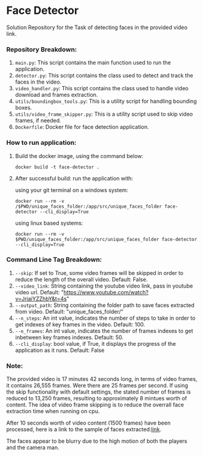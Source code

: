 # Face Detector

Solution Repository for the Task of detecting faces in the provided video link.

### Repository Breakdown:

 1. ```main.py```: This script contains the main function used to run the application.
 2. ```detector.py```: This script contains the class used to detect and track the faces in the video.
 3. ```video_handler.py```: This script contains the class used to handle video download and frames extraction.
 4. ```utils/boundingbox_tools.py```: This is a utility script for handling bounding boxes.
 5. ```utils/video_frame_skipper.py```: This is a utility script used to skip video frames, if needed.
 6. ```Dockerfile```: Docker file for face detection application.

### How to run application:

1. Build the docker image, using the command below:

    ```docker build -t face-detector .```
    
2. After successful build: run the application with:

   using your git terminal on a windows system:

   ```docker run --rm -v /$PWD/unique_faces_folder:/app/src/unique_faces_folder face-detector --cli_display=True```

   using linux based systems:

   ```docker run --rm -v $PWD/unique_faces_folder:/app/src/unique_faces_folder face-detector --cli_display=True```
   
 ### Command Line Tag Breakdown:

1. ```--skip```: If set to True, some video frames will be skipped in order to reduce the length of the overall video. Default: False.
2. ```--video_link```: String containing the youtube video link, pass in youtube video url. Default: "https://www.youtube.com/watch?v=JriaiYZZhbY&t=4s"
3. ```--output_path```: String containing the folder path to save faces extracted from video. Default: "unique_faces_folder/"
4. ```--n_steps```: An int value, indicates the number of steps to take in order to get indexes of key frames in the video. Default: 100.
5. ```--n_frames```: An int value, indicates the number of frames indexes to get inbetween key frames indexes. Default: 50. 
6. ```--cli_display```: bool value, if True, it displays the progress of the application as it runs. Default: False


### Note:
The provided video is 17 minutes 42 seconds long, in terms of video frames, it contains 26,555 frames. Were there are 25 frames per second.
If using the skip functionality with default settings, the stated number of frames is reduced to 13,250 frames, resulting to approximately 8 mintues worth of content.
The idea of video frame skipping is to reduce the overrall face extraction time when running on cpu.

After 10 seconds worth of video content (1500 frames) have been processed, here is a link to the sample of faces extracted:[link](https://drive.google.com/drive/folders/1Ch_0POxseYeXZEUMrnXm4N7BXDFrOQ4H?usp=share_link).

The faces appear to be blurry due to the high motion of both the players and the camera man.

